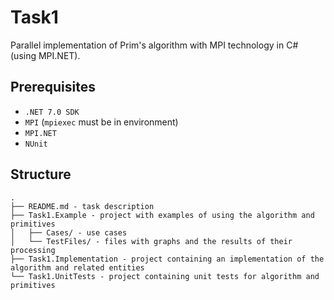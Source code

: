 # Task1

Parallel implementation of Prim's algorithm with MPI technology in C# (using MPI.NET).

## Prerequisites
- `.NET 7.0 SDK`
- `MPI` (`mpiexec` must be in environment)
- `MPI.NET`
- `NUnit`

## Structure
```
.
├── README.md - task description
├── Task1.Example - project with examples of using the algorithm and primitives
│   ├── Cases/ - use cases
│   └── TestFiles/ - files with graphs and the results of their processing
├── Task1.Implementation - project containing an implementation of the algorithm and related entities
└── Task1.UnitTests - project containing unit tests for algorithm and primitives
```